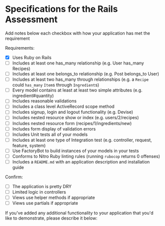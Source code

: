 # Specifications for the Rails Assessment

Add notes below each checkbox with how your application has met the requirement

Requirements:
- [x] Uses Ruby on Rails
- [ ] Includes at least one has_many relationship (e.g. User has_many Recipes)
- [ ] Includes at least one belongs_to relationship (e.g. Post belongs_to User)
- [ ] Includes at least two has_many through relationships (e.g. a `Recipe` could `has_many` `Item`s through `Ingredient`s)
- [ ] Every model contains at least at least two simple attributes (e.g. ingredient#quantity)
- [ ] Includes reasonable validations
- [ ] Includes a class level ActiveRecord scope method
- [ ] Includes signup, login and logout functionality (e.g. Devise)
- [ ] Includes nested resource show or index (e.g. users/2/recipes)
- [ ] Includes nested resource form (recipes/1/ingredients/new)
- [ ] Includes form display of validation errors
- [ ] Includes Unit tests all of your models
- [ ] Includes at least one type of Integration test (e.g. controller, request, feature, system)
- [ ] Use FactoryBot to build instances of your models in your tests
- [ ] Conforms to Nitro Ruby linting rules (running `rubocop` returns 0 offenses)
- [ ] Includes a `README.md` with an application description and installation guide

Confirm:
- [ ] The application is pretty DRY
- [ ] Limited logic in controllers
- [ ] Views use helper methods if appropriate
- [ ] Views use partials if appropriate

If you've added any additional functionality to your application that you'd like to demonstrate, please describe it below:
